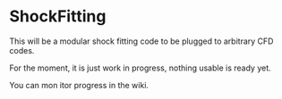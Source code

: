 ShockFitting
============

This will be a modular shock fitting code to be plugged to arbitrary CFD codes.

For the moment, it is just work in progress, nothing usable is ready yet.

You can mon itor progress in the wiki.
